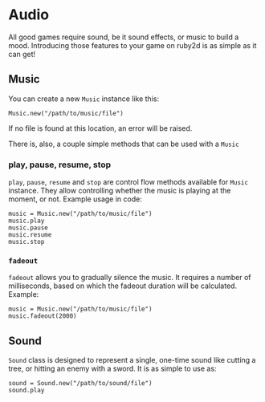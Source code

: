 # Audio

All good games require sound, be it sound effects, or music to build a mood. Introducing those features to your game on ruby2d is as simple as it can get!

## Music

You can create a new `Music` instance like this:

```
Music.new("/path/to/music/file")
```

If no file is found at this location, an error will be raised.

There is, also, a couple simple methods that can be used with a `Music`

### play, pause, resume, stop

`play`, `pause`, `resume` and `stop` are control flow methods available for `Music` instance. They allow controlling whether the music is playing at the moment, or not. Example usage in code:

```
music = Music.new("/path/to/music/file")
music.play
music.pause
music.resume
music.stop
```

### `fadeout`

`fadeout` allows you to gradually silence the music. It requires a number of milliseconds, based on which the fadeout duration will be calculated. Example:

```
music = Music.new("/path/to/music/file")
music.fadeout(2000)
```

## Sound

`Sound` class is designed to represent a single, one-time sound like cutting a tree, or hitting an enemy with a sword. It is as simple to use as:

```
sound = Sound.new("/path/to/sound/file")
sound.play
```
